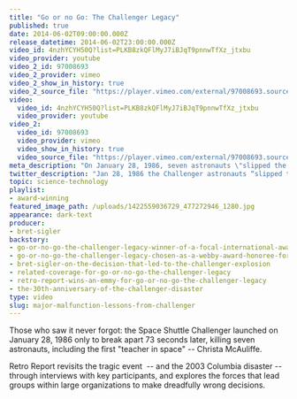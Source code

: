 ```yaml
---
title: "Go or no Go: The Challenger Legacy"
published: true
date: 2014-06-02T09:00:00.000Z
release_datetime: 2014-06-02T23:00:00.000Z
video_id: 4nzhYCYH50Q?list=PLKB8zkQFlMyJ7iBJqT9pnnwTfXz_jtxbu
video_provider: youtube
video_2_id: 97008693
video_2_provider: vimeo
video_2_show_in_history: true
video_2_source_file: "https://player.vimeo.com/external/97008693.source.mov?s=86a5d547082343d2e529dcfff426b416&profile_id=0&download=1"
video:
  video_id: 4nzhYCYH50Q?list=PLKB8zkQFlMyJ7iBJqT9pnnwTfXz_jtxbu
  video_provider: youtube
video_2:
  video_id: 97008693
  video_provider: vimeo
  video_show_in_history: true
  video_source_file: "https://player.vimeo.com/external/97008693.source.mov?s=86a5d547082343d2e529dcfff426b416&profile_id=0&download=1"
meta_description: "On January 28, 1986, seven astronauts \"slipped the surly bonds of earth to touch the face of God.\" America’s space program was never the same. "
twitter_description: "Jan 28, 1986 the Challenger astronauts “slipped the surly bonds of earth to touch the face of God.” "
topic: science-technology
playlist:
- award-winning
featured_image_path: /uploads/1422559036729_477272946_1280.jpg
appearance: dark-text
producer:
- bret-sigler
backstory:
- go-or-no-go-the-challenger-legacy-winner-of-a-focal-international-award-for-best-innovative-use-of-archival-footage
- go-or-no-go-the-challenger-legacy-chosen-as-a-webby-award-honoree-for-best-editing
- bret-sigler-on-the-decision-that-led-to-the-challenger-explosion
- related-coverage-for-go-or-no-go-the-challenger-legacy
- retro-report-wins-an-emmy-for-go-or-no-go-the-challenger-legacy
- the-30th-anniversary-of-the-challenger-disaster
type: video
slug: major-malfunction-lessons-from-challenger
---
```


Those who saw it never forgot: the Space Shuttle Challenger launched on January 28, 1986 only to break apart 73 seconds later, killing seven astronauts, including the first "teacher in space" -- Christa McAuliffe.

Retro Report revisits the tragic event  -- and the 2003 Columbia disaster -- through interviews with key participants, and explores the forces that lead groups within large organizations to make dreadfully wrong decisions.

